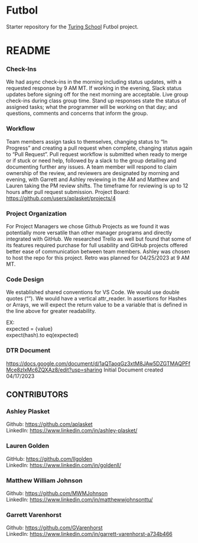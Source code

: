 # Futbol

Starter repository for the [Turing School](https://turing.io/) Futbol project.

# README

### Check-Ins

We had async check-ins in the morning including status updates, with a requested response by 9 AM MT. If working in the evening, Slack status updates before signing off for the next morning are acceptable.
Live group check-ins during class group time. Stand up responses state the status of assigned tasks; what the programmer will be working on that day; and questions, comments and concerns that inform the group.

### Workflow

Team members assign tasks to themselves, changing status to “In Progress” and creating a pull request when complete, changing status again to “Pull Request”. Pull request workflow is submitted when ready to merge or if stuck or need help, followed by a slack to the group detailing and documenting further any issues. A team member will respond to claim ownership of the review, and reviewers are designated by morning and evening, with Garrett and Ashley reviewing in the AM and Matthew and Lauren taking the PM review shifts. The timeframe for reviewing is up to 12 hours after pull request submission.  Project Board:  https://github.com/users/aplasket/projects/4

### Project Organization

For Project Managers we chose Github Projects as we found it was potentially more versatile than other manager programs and directly integrated with GitHub. We researched Trello as well but found that some of its features required purchase for full usability and GitHub projects offered better ease of communication between team members. Ashley was chosen to host the repo for this project. Retro was planned for 04/25/2023 at 9 AM MT.

### Code Design

We established shared conventions for VS Code. We would use double quotes (“”). We would have a vertical attr_reader. In assertions for Hashes or Arrays, we will  expect the return value to be a variable that is defined in the line above for greater readability.  

EX:  
expected = {value}  
expect(hash).to eq(expected)

### DTR Document

https://docs.google.com/document/d/1aQTaoqGz3xtM8JAw5DZGTMAQPFfMce8zIxMc6ZQXAz8/edit?usp=sharing
Initial Document created 04/17/2023



## CONTRIBUTORS

### Ashley Plasket  	       
Github: https://github.com/aplasket  
LinkedIn: https://www.linkedin.com/in/ashley-plasket/

### Lauren Golden  	       
GitHub: https://github.com/llgolden  
LinkedIn: https://www.linkedin.com/in/goldenll/

### Matthew William Johnson  
Github: https://github.com/MWMJohnson  
LinkedIn: https://www.linkedin.com/in/matthewwjohnsonttu/

### Garrett Varenhorst        
Github: https://github.com/GVarenhorst  
LinkedIn: https://www.linkedin.com/in/garrett-varenhorst-a734b466

